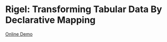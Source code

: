 # Rigel: Transforming Tabular Data By Declarative Mapping

[Online Demo](https://rigel-system.github.io/rigel-system/)
  
